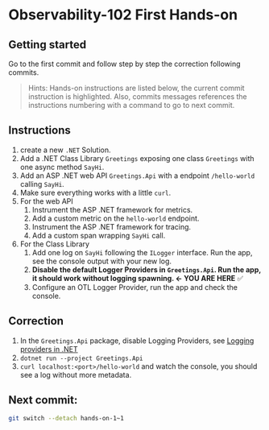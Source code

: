 # Observability-102 First Hands-on

## Getting started

Go to the first commit and follow step by step the correction following commits.

> Hints: Hands-on instructions are listed below, the current commit instruction is highlighted. Also, commits messages references the instructions numbering with a command to go to next commit.

## Instructions

1. create a new `.NET` Solution.
2. Add a .NET Class Library `Greetings` exposing one class `Greetings` with one async method `SayHi`.
3. Add an ASP .NET web API `Greetings.Api` with a endpoint `/hello-world` calling `SayHi`.
4. Make sure everything works with a little `curl`.
5. For the web API
    1. Instrument the ASP .NET framework for metrics.
    2. Add a custom metric on the `hello-world` endpoint.
    3. Instrument the ASP .NET framework for tracing.
    4. Add a custom span wrapping `SayHi` call.
6. For the Class Library
    1. Add one log on `SayHi` following the `ILogger` interface. Run the app, see the console output with your new log.
    2. **Disable the default Logger Providers in `Greetings.Api`. Run the app, it should work without logging spawning. <- YOU ARE HERE** ✅
    3. Configure an OTL Logger Provider, run the app and check the console.

## Correction

1. In the `Greetings.Api` package, disable Logging Providers, see [Logging providers in .NET](https://learn.microsoft.com/en-us/dotnet/core/extensions/logging-providers)
2. `dotnet run --project Greetings.Api`
3. `curl localhost:<port>/hello-world` and watch the console, you should see a log without more metadata.

## **Next commit**:

```bash
git switch --detach hands-on-1~1
```
